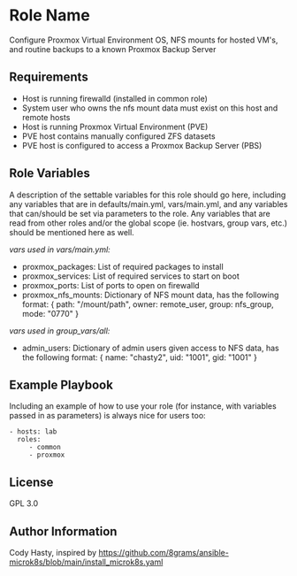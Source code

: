 Role Name
=========

Configure Proxmox Virtual Environment OS, NFS mounts for hosted VM's, and routine backups to a known Proxmox Backup Server

Requirements
------------

- Host is running firewalld (installed in common role)
- System user who owns the nfs mount data must exist on this host and remote hosts
- Host is running Proxmox Virtual Environment (PVE)
- PVE host contains manually configured ZFS datasets
- PVE host is configured to access a Proxmox Backup Server (PBS)

Role Variables
--------------

A description of the settable variables for this role should go here, including any variables that are in defaults/main.yml, vars/main.yml, and any variables that can/should be set via parameters to the role. Any variables that are read from other roles and/or the global scope (ie. hostvars, group vars, etc.) should be mentioned here as well.

*vars used in vars/main.yml:*

- proxmox_packages: List of required packages to install
- proxmox_services: List of required services to start on boot
- proxmox_ports: List of ports to open on firewalld
- proxmox_nfs_mounts: Dictionary of NFS mount data, has the following format:
  { path: "/mount/path", owner: remote_user,
      group: nfs_group, mode: "0770" }

*vars used in group_vars/all:*

- admin_users: Dictionary of admin users given access to NFS data, has the following format:
  { name: "chasty2", uid: "1001", gid: "1001" }

Example Playbook
----------------

Including an example of how to use your role (for instance, with variables passed in as parameters) is always nice for users too:

    - hosts: lab
      roles:
         - common
         - proxmox

License
-------

GPL 3.0

Author Information
------------------

Cody Hasty, inspired by https://github.com/8grams/ansible-microk8s/blob/main/install_microk8s.yaml
